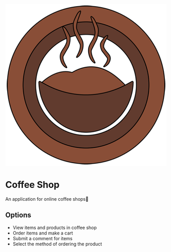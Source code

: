
![Coffee Shop Header](/Web/image/Coffee-Shop-Mini.png)
# Coffee Shop
 An application for online coffee shops
 َ
 
 ## Options
 - View items and products in coffee shop
 - Order items and make a cart
 - Submit a comment for items
 - Select the method of ordering the product
